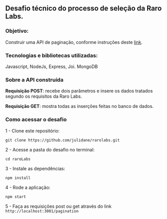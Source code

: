 
## Desafio técnico do processo de seleção da Raro Labs. ##

### Objetivo: ###

Construir uma API de paginação, conforme instruções deste [link](https://git.rarolabs.com.br/-/snippets/308).

### Tecnologias e bibliotecas utilizadas: ###
Javascript, NodeJs, Express, Joi. MongoDB

### Sobre a API construída ###

**Requisição POST**: recebe dois parâmetros e insere os dados tratados segundo os requisitos da Raro Labs.

**Requisição GET**: mostra todas as inserções feitas no banco de dados.

### Como acessar o desafio ###

1 - Clone este repositório:
```
git clone https://github.com/julidane/rarolabs.git
```
2 - Acesse a pasta do desafio no terminal:
```
cd raroLabs
```
3 - Instale as dependências:
```
npm install
```
4 - Rode a aplicação:
```
npm start
```
5 - Faça as requisições post ou get através do link ``http://localhost:3001/pagination``



